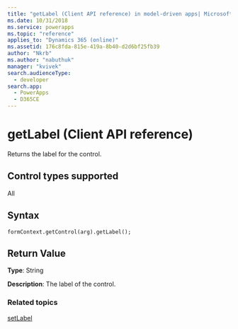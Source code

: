 ```yaml
---
title: "getLabel (Client API reference) in model-driven apps| MicrosoftDocs"
ms.date: 10/31/2018
ms.service: powerapps
ms.topic: "reference"
applies_to: "Dynamics 365 (online)"
ms.assetid: 176c8fda-815e-419a-8b40-d2d6bf25fb39
author: "Nkrb"
ms.author: "nabuthuk"
manager: "kvivek"
search.audienceType: 
  - developer
search.app: 
  - PowerApps
  - D365CE
---
```

# getLabel (Client API reference)



Returns the label for the control. 

## Control types supported

All

## Syntax

`formContext.getControl(arg).getLabel();`

## Return Value

**Type**: String

**Description**: The label of the control.

### Related topics

[setLabel](setLabel.md)

